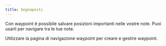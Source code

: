 ```yaml
---
title: Segnaposti
---
```


Con waypoint è possibile salvare posizioni importanti nelle vostre note. Puoi usarli per navigare tra le tue note.

Utilizzare la pagina di navigazione waypoint per creare e gestire waypoint.
